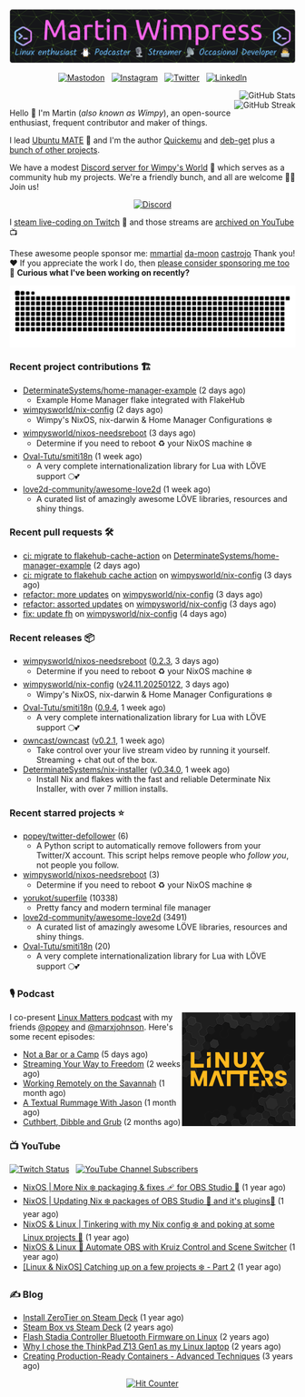 <p align="center">
  <a href="https://wimpysworld.com" target="_blank"><img src="https://raw.githubusercontent.com/flexiondotorg/flexiondotorg/main/.github/github-header-image.png"></a>
</p>
<p align="center">
  &nbsp;<a href="https://fosstodon.org/@wimpy" target="_blank"><img alt="Mastodon" src="https://img.shields.io/badge/Mastodon-6468fa?style=for-the-badge&logo=mastodon&logoColor=%23ffffff"></a>&nbsp;
  &nbsp;<a href="https://www.instagram.com/wimpysworld/" target="_blank"><img alt="Instagram" src="https://img.shields.io/badge/instagram-d3175c?style=for-the-badge&logo=instagram&logoColor=%23ffffff"></a>&nbsp;
  &nbsp;<a href="https://twitter.com/m_wimpress" target="_blank"><img alt="Twitter" src="https://img.shields.io/badge/Twitter-303030?style=for-the-badge&logo=x&logoColor=%23ffffff"></a>&nbsp;
  &nbsp;<a href="https://www.linkedin.com/in/martinwimpress/" target="_blank"><img alt="LinkedIn" src="https://img.shields.io/badge/LinkedIn-1667be?style=for-the-badge&logo=linkedin&logoColor=%23ffffff"></a>&nbsp;
</p>
<a href="https://github.com/flexiondotorg" target="_blank"><img align="right" src="https://github-readme-stats.vercel.app/api?username=flexiondotorg&show_icons=true&show=reviews,discussions_started,discussions_answered,prs_merged&include_all_commits=true&bg_color=0E1117&title_color=fa66ed&icon_color=6bbbfa&text_color=c5c8c6&ring_color=98ed3f&border_radius=8" alt="GitHub Stats"></a>
<br />
<a href="https://github.com/flexiondotorg" target="_blank"><img align="right" src="https://streak-stats.demolab.com?user=flexiondotorg&theme=cobalt&border_radius=8&date_format=j%20M%5B%20Y%5D&mode=daily&card_width=465&hide_total_contributions=true" alt="GitHub Streak" /></a>

Hello 👋 I'm Martin (*also known as Wimpy*), an open-source enthusiast, frequent contributor and maker of things.

I lead [Ubuntu MATE](https://ubuntu-mate.org) 🧉 and I'm the author [Quickemu](https://github.com/quickemu-project)
and [deb-get](https://github.com/wimpysworld/deb-get) plus a [bunch of other projects](https://wimpysworld.com/projects/).

We have a modest [Discord server for Wimpy's World](https://wimpysworld.io/discord) 💬 which serves as a community hub my projects.
We're a friendly bunch, and all are welcome 🏳️‍🌈 Join us!

<div align="center"><a href="https://wimpysworld.io/discord" target="_blank"><img alt="Discord" src="https://img.shields.io/discord/712850672223125565?style=for-the-badge&logo=discord&logoColor=%23ffffff&label=Discord&labelColor=%234253e8&color=%23e4e2e2"></a></div>

I [steam live-coding on Twitch](https://twitch.tv/WimpysWorld) 📡 and those streams are [archived on YouTube](https://youtube.com/WimpysWorld) 📺️

These awesome people sponsor me: [mmartial](https://github.com/mmartial) [da-moon](https://github.com/da-moon) [castrojo](https://github.com/castrojo)  Thank you! ❤️
If you appreciate the work I do, then [please consider sponsoring me too](https://github.com/sponsors/flexiondotorg) 🤑 **Curious what I've been working on recently?**
<div align="center">
  <img align="center" alt="GitHub Contribution Snake" src="https://raw.githubusercontent.com/flexiondotorg/flexiondotorg/snake/github-contribution-grid-snake-dark.svg">
</div>

### Recent project contributions 🏗️


- [DeterminateSystems/home-manager-example](https://github.com/DeterminateSystems/home-manager-example) (2 days ago)
  - Example Home Manager flake integrated with FlakeHub
- [wimpysworld/nix-config](https://github.com/wimpysworld/nix-config) (2 days ago)
  - Wimpy&#39;s NixOS, nix-darwin  &amp; Home Manager Configurations ❄️
- [wimpysworld/nixos-needsreboot](https://github.com/wimpysworld/nixos-needsreboot) (3 days ago)
  - Determine if you need to reboot ️♻️ your NixOS machine ️❄️
- [Oval-Tutu/smiti18n](https://github.com/Oval-Tutu/smiti18n) (1 week ago)
  - A very complete internationalization library for Lua with LÖVE support 🌕💕
- [love2d-community/awesome-love2d](https://github.com/love2d-community/awesome-love2d) (1 week ago)
  - A curated list of amazingly awesome LÖVE libraries, resources and shiny things.

### Recent pull requests 🛠️


- [ci: migrate to flakehub-cache-action](https://github.com/DeterminateSystems/home-manager-example/pull/6) on [DeterminateSystems/home-manager-example](https://github.com/DeterminateSystems/home-manager-example) (2 days ago)
- [ci: migrate to flakehub cache action](https://github.com/wimpysworld/nix-config/pull/431) on [wimpysworld/nix-config](https://github.com/wimpysworld/nix-config) (3 days ago)
- [refactor: more updates](https://github.com/wimpysworld/nix-config/pull/430) on [wimpysworld/nix-config](https://github.com/wimpysworld/nix-config) (3 days ago)
- [refactor: assorted updates](https://github.com/wimpysworld/nix-config/pull/429) on [wimpysworld/nix-config](https://github.com/wimpysworld/nix-config) (3 days ago)
- [fix: update fh](https://github.com/wimpysworld/nix-config/pull/428) on [wimpysworld/nix-config](https://github.com/wimpysworld/nix-config) (4 days ago)

### Recent releases 📦️


- [wimpysworld/nixos-needsreboot](https://github.com/wimpysworld/nixos-needsreboot) ([0.2.3](https://github.com/wimpysworld/nixos-needsreboot/releases/tag/0.2.3), 3 days ago)
  - Determine if you need to reboot ️♻️ your NixOS machine ️❄️
- [wimpysworld/nix-config](https://github.com/wimpysworld/nix-config) ([v24.11.20250122](https://github.com/wimpysworld/nix-config/releases/tag/v24.11.20250122), 3 days ago)
  - Wimpy&#39;s NixOS, nix-darwin  &amp; Home Manager Configurations ❄️
- [Oval-Tutu/smiti18n](https://github.com/Oval-Tutu/smiti18n) ([0.9.4](https://github.com/Oval-Tutu/smiti18n/releases/tag/0.9.4), 1 week ago)
  - A very complete internationalization library for Lua with LÖVE support 🌕💕
- [owncast/owncast](https://github.com/owncast/owncast) ([v0.2.1](https://github.com/owncast/owncast/releases/tag/v0.2.1), 1 week ago)
  - Take control over your live stream video by running it yourself.  Streaming &#43; chat out of the box.
- [DeterminateSystems/nix-installer](https://github.com/DeterminateSystems/nix-installer) ([v0.34.0](https://github.com/DeterminateSystems/nix-installer/releases/tag/v0.34.0), 1 week ago)
  - Install Nix and flakes with the fast and reliable Determinate Nix Installer, with over 7 million installs.

### Recent starred projects ⭐️


- [popey/twitter-defollower](https://github.com/popey/twitter-defollower) (6)
  - A Python script to automatically remove followers from your Twitter/X account. This script helps remove people who *follow you*, not people you follow.
- [wimpysworld/nixos-needsreboot](https://github.com/wimpysworld/nixos-needsreboot) (3)
  - Determine if you need to reboot ️♻️ your NixOS machine ️❄️
- [yorukot/superfile](https://github.com/yorukot/superfile) (10338)
  - Pretty fancy and modern terminal file manager
- [love2d-community/awesome-love2d](https://github.com/love2d-community/awesome-love2d) (3491)
  - A curated list of amazingly awesome LÖVE libraries, resources and shiny things.
- [Oval-Tutu/smiti18n](https://github.com/Oval-Tutu/smiti18n) (20)
  - A very complete internationalization library for Lua with LÖVE support 🌕💕

### 🎙️ Podcast
<img align="right" src="https://raw.githubusercontent.com/flexiondotorg/flexiondotorg/main/.github/linuxmatters.png" alt="Linux Matters Podcast" width="200" height="200">

I co-present [Linux Matters podcast](https://linuxmatters.sh) with my friends [@popey](https://github.com/popey) and [@marxjohnson](https://github.com/marxjohnson).
Here's some recent episodes:

- [Not a Bar or a Camp](https://linuxmatters.sh/47/) (5 days ago)
- [Streaming Your Way to Freedom](https://linuxmatters.sh/46/) (2 weeks ago)
- [Working Remotely on the Savannah](https://linuxmatters.sh/45/) (1 month ago)
- [A Textual Rummage With Jason](https://linuxmatters.sh/44/) (1 month ago)
- [Cuthbert, Dibble and Grub](https://linuxmatters.sh/43/) (2 months ago)

### 📺️ YouTube
<a href="https://twitch.tv/WimpysWorld" target="_blank"><img alt="Twitch Status" src="https://img.shields.io/twitch/status/WimpysWorld?style=for-the-badge&logo=twitch&logoColor=ffffff&label=Twitch&labelColor=%23904ef9&color=%23e4e2e2"></a>&nbsp;&nbsp;
<a href="https://youtube.com/WimpysWorld" target="_blank"><img alt="YouTube Channel Subscribers" src="https://img.shields.io/youtube/channel/subscribers/UChpYmMp7EFaxuogUX1eAqyw?style=for-the-badge&logo=youtube&logoColor=ffffff&label=YouTube&labelColor=%23fb1b20&color=%23e4e2e2"></a>

- [NixOS | More Nix ❄️ packaging &amp; fixes 🩹 for OBS Studio 📡](https://www.youtube.com/watch?v=VqNaOOm7Dhw) (1 year ago)
- [NixOS | Updating Nix ❄️ packages of OBS Studio 📡 and it&#39;s plugins🔌](https://www.youtube.com/watch?v=phgOv_UCbMM) (1 year ago)
- [NixOS &amp; Linux | Tinkering with my Nix config ❄️ and poking at some Linux projects 🐧](https://www.youtube.com/watch?v=biVQ_-v8oEo) (1 year ago)
- [NixOS &amp; Linux 🐧 Automate OBS with Kruiz Control and Scene Switcher](https://www.youtube.com/watch?v=BSITslJbMGA) (1 year ago)
- [[Linux &amp; NixOS] Catching up on a few projects ❄️ - Part 2](https://www.youtube.com/watch?v=IpiuKvqHU-c) (1 year ago)

### ✍️ Blog

- [Install ZeroTier on Steam Deck](https://wimpysworld.com/posts/install-zerotier-on-steamdeck/) (1 year ago)
- [Steam Box vs Steam Deck](https://wimpysworld.com/posts/steambox-vs-steamdeck/) (2 years ago)
- [Flash Stadia Controller Bluetooth Firmware on Linux](https://wimpysworld.com/posts/flash-stadia-controller-bluetooth-firmware-on-linux/) (2 years ago)
- [Why I chose the ThinkPad Z13 Gen1 as my Linux laptop](https://wimpysworld.com/posts/why-i-chose-the-thinkpad-z13-as-my-linux-laptop/) (2 years ago)
- [Creating Production-Ready Containers - Advanced Techniques](https://wimpysworld.com/posts/creating-production-ready-containers-advanced-techniques/) (3 years ago)

<p align="center">
  <a href="https://github.com/flexiondotorg/flexiondotorg" target="_blank"><img alt="Hit Counter" src="https://img.shields.io/endpoint?url=https%3A%2F%2Fhits.dwyl.com%2Fflexiondotorg%2Fflexiondotorg.json&style=flat-square&logo=github&logoColor=ffffff&label=Visitors&labelColor=%23f76ce9&color=%236fbbf6">
</p>

